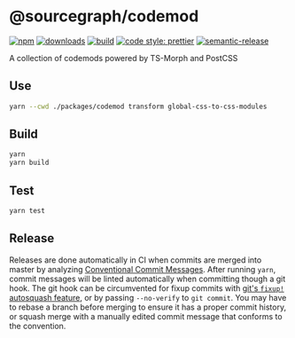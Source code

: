 # @sourcegraph/codemod

[![npm](https://img.shields.io/npm/v/@sourcegraph/codemod.svg)](https://www.npmjs.com/package/@sourcegraph/codemod)
[![downloads](https://img.shields.io/npm/dt/@sourcegraph/codemod.svg)](https://www.npmjs.com/package/@sourcegraph/codemod)
[![build](https://img.shields.io/github/workflow/status/sourcegraph/codemod/build/master)](https://github.com/sourcegraph/codemod/actions?query=branch%3Amaster+workflow%3Abuild)
[![code style: prettier](https://img.shields.io/badge/code_style-prettier-ff69b4.svg)](https://github.com/prettier/prettier)
[![semantic-release](https://img.shields.io/badge/%20%20%F0%9F%93%A6%F0%9F%9A%80-semantic--release-e10079.svg)](https://github.com/semantic-release/semantic-release)

A collection of codemods powered by TS-Morph and PostCSS

## Use

```sh
yarn --cwd ./packages/codemod transform global-css-to-css-modules
```

## Build

```sh
yarn
yarn build
```

## Test

```sh
yarn test
```

## Release

Releases are done automatically in CI when commits are merged into master by analyzing [Conventional Commit Messages](https://conventionalcommits.org/).
After running `yarn`, commit messages will be linted automatically when committing though a git hook.
The git hook can be circumvented for fixup commits with [git's `fixup!` autosquash feature](https://fle.github.io/git-tip-keep-your-branch-clean-with-fixup-and-autosquash.html), or by passing `--no-verify` to `git commit`.
You may have to rebase a branch before merging to ensure it has a proper commit history, or squash merge with a manually edited commit message that conforms to the convention.
